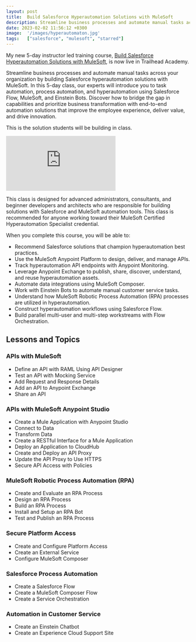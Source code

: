 ```yaml
---
layout: post
title:  Build Salesforce Hyperautomation Solutions with MuleSoft
description: Streamline business processes and automate manual tasks across your organization by building Salesforce hyperautomation solutions with MuleSoft.
date: 2023-02-02 11:56:12 +0300
image:  '/images/hyperautomaton.jpg'
tags:   ["salesforce", "mulesoft", "starred"]
---
```

My new 5-day instructor led training course, [Build Salesforce Hyperautomation Solutions with MuleSoft](https://trailheadacademy.salesforce.com/classes/adx350-build-salesforce-hyperautomation-solutions-with-mulesoft), is now live in Trailhead Academy.

Streamline business processes and automate manual tasks across your organization by building Salesforce hyperautomation solutions with MuleSoft. In this 5-day class, our experts will introduce you to task automation, process automation, and hyperautomation using Salesforce Flow, MuleSoft, and Einstein Bots. Discover how to bridge the gap in capabilities and prioritize business transformation with end-to-end automation solutions that improve the employee experience, deliver value, and drive innovation.

This is the solution students will be building in class.

<p><iframe src="https://www.youtube.com/embed/UnlzWeju5cc" loading="lazy" frameborder="0" allowfullscreen=""></iframe></p>

This class is designed for advanced administrators, consultants, and beginner developers and architects who are responsible for building solutions with Salesforce and MuleSoft automation tools. This class is recommended for anyone working toward their MuleSoft Certified Hyperautomation Specialist credential.

When you complete this course, you will be able to:

- Recommend Salesforce solutions that champion hyperautomation best practices.
- Use the MuleSoft Anypoint Platform to design, deliver, and manage APIs.
- Track hyperautomation API endpoints with Anypoint Monitoring.
- Leverage Anypoint Exchange to publish, share, discover, understand, and reuse hyperautomation assets.
- Automate data integrations using MuleSoft Composer.
- Work with Einstein Bots to automate manual customer service tasks.
- Understand how MuleSoft Robotic Process Automation (RPA) processes are utilized in hyperautomation.
- Construct hyperautomation workflows using Salesforce Flow.
- Build parallel multi-user and multi-step workstreams with Flow Orchestration.

## Lessons and Topics

### APIs with MuleSoft

- Define an API with RAML Using API Designer
- Test an API with Mocking Service
- Add Request and Response Details
- Add an API to Anypoint Exchange
- Share an API

### APIs with MuleSoft Anypoint Studio

- Create a Mule Application with Anypoint Studio
- Connect to Data
- Transform Data
- Create a RESTful Interface for a Mule Application
- Deploy an Application to CloudHub
- Create and Deploy an API Proxy
- Update the API Proxy to Use HTTPS
- Secure API Access with Policies
 
### MuleSoft Robotic Process Automation (RPA)

- Create and Evaluate an RPA Process
- Design an RPA Process
- Build an RPA Process
- Install and Setup an RPA Bot
- Test and Publish an RPA Process

### Secure Platform Access

- Create and Configure Platform Access
- Create an External Service
- Configure MuleSoft Composer
 
### Salesforce Process Automation

- Create a Salesforce Flow
- Create a MuleSoft Composer Flow
- Create a Service Orchestration
 
### Automation in Customer Service

- Create an Einstein Chatbot
- Create an Experience Cloud Support Site